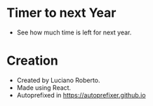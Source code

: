 # Timer to next Year

- See how much time is left for next year.

# Creation

- Created by Luciano Roberto.
- Made using React.
- Autoprefixed in https://autoprefixer.github.io
